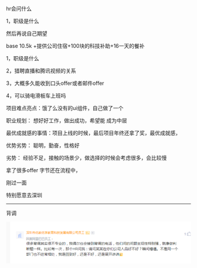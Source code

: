 hr会问什么

1，职级是什么

然后再说自己期望

base 10.5k +提供公司住宿+100块的科技补助+16一天的餐补

1，职级是什么

2，猎聘直播和腾讯视频的关系

3，大概多久能收到口头offer或者邮件offer

4，可以骑电滑板车上班吗



项目难点亮点：饿了么没有的ui组件，自己做了一个

职业规划： 想好好工作，做出成功，希望能 成为中层

最优成就感的事情：项目上线的时候，最后项目年终还拿了奖，最优成就感，

优势劣势： 聪明，勤奋，性格好

劣势： 经验不足，接触的场景少，做选择的时候会考虑很多，会比较慢



拿了很多offer   字节还在流程中，

刚过一面



特别愿意去深圳

-----

背调

![image-20201110135427605](imge/image-20201110135427605.png)






